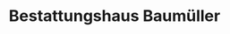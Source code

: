 ---
title: "Bestattungshaus Baumüller"
url: /erlangen/bestattungshaus-baumueller/
shop: Bestattungen
---